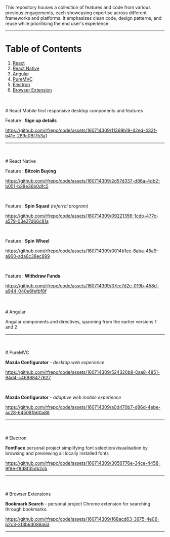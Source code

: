 
This repository houses a collection of features and code from various previous engagements, each showcasing expertise across different frameworks and platforms. It emphasizes clean code, design patterns, and reuse while prioritising the end user's experience.
___

# Table of Contents
1. [React](#react)
2. [React Native](#reactnative)
3. [Angular](#angular)
4. [PureMVC](#puremvc)
5. [Electron](#electron)
6. [Browser Extension](#browserextensions)

<br/>
<br/>

<div id="react"/> 
# React
Mobile first responsive desktop components and features

Feature : **Sign up details**

https://github.com/rfrepo/code/assets/160714309/11369b19-42ed-433f-b41e-289c08f7b3a1
___

<br/>
<br/>

<div id="reactnative"/>
# React Native

Feature : **Bitcoin Buying**

https://github.com/rfrepo/code/assets/160714309/2d57d337-d86a-4db2-b051-b38e36b0dfc5

<br/>

Feature : __Spin Squad__ *(referral program)*

https://github.com/rfrepo/code/assets/160714309/09221356-1cdb-477c-a579-03e27d66c81a

<br/>

Feature : __Spin Wheel__

https://github.com/rfrepo/code/assets/160714309/0014b1ee-6aba-45a9-a960-ada6c38ec899

<br/>

Feature : __Withdraw Funds__

https://github.com/rfrepo/code/assets/160714309/37cc7d2c-019b-458d-a944-040e6fefbf8f

<br/>
<br/>

<div id="angular"/>
# Angular

Angular components and directives, spanning from the earlier versions 1 and 2
___

<br/>
<br/>

<div id="puremvc"/>
# PureMVC

__Mazda Configurator__ - *desktop web experience*

https://github.com/rfrepo/code/assets/160714309/524320b8-0aa8-4851-94d4-c46988477627

<br/>

__Mazda Configurator__ - *adaptive web mobile experience*

https://github.com/rfrepo/code/assets/160714309/a0d470b7-d86d-4ebe-ac28-645081b60a88

___

<br/>
<br/>

<div id="electron"/>
# Electron

__FontFace__ personal project simplifying font selection/visualisation by browsing and previewing all locally installed fonts

https://github.com/rfrepo/code/assets/160714309/3056776e-34ce-4458-9f9e-f8d8f35db2cb
___

<br/>
<br/>

<div id="browserextensions"/>
# Browser Extensions

__Bookmark Search__ - personal project Chrome extension for searching through bookmarks.

https://github.com/rfrepo/code/assets/160714309/168acd63-3975-4e06-b2c3-3f3b6d089a63
___

<br/>
<br/>

